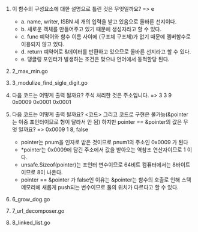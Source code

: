 1. 이 함수의 구성요소에 대한 설명으로 틀린 것은 무엇일까요? => e
   * a. name, writer, ISBN 세 개의 입력을 받고 있음으로 올바른 선지이다.
   * b. 새로운 객체를 만들어주고 있기 때문에 생성자라고 할 수 있다.
   * c. func 예약어와 함수 이름 사이에 (구조체 구조체)가 없기 때문에 멤버함수로 이용되지 않고 있다.
   * d. return 예약어로 &데이터를 반환하고 있으므로 올바른 선지라고 할 수 있다.
   * e. 댕글링 포인터가 발생하는 조건은 맞으나 언어에서 동적할당 된다.

2. 2_max_min.go
3. 3_modulize_find_sigle_digit.go

4. 다음 코드는 어떻게 출력 될까요? 주석 처리한 것은 주소입니다. => 3 3 9 0x0009 0x0001 0x0001

5. 다음 코드는 어떻게 출력 될까요? <코드> 그리고 코드로 구현은 불가능(&pointer는 이중 포인터이므로 형이 달라서 안 됨) 하지만 pointer == &pointer의 값은 무엇 일까요? => 0x0009 1 8, false<br>
   * pointer는 pnum을 인자로 받은 것이므로 pnum1의 주소인 0x0009 가 된다
   * *pointer는 0x0009에 담긴 주소에서 값을 받아오는 역참조 연산자이므로 1 이다.
   * unsafe.Sizeof(pointer)는 포인터 변수이므로 64비트 컴퓨터에서는 8바이트이므로 8이 나온다.
   * pointer == &pointer 가 false인 이유는 &pointer는 함수의 호출로 인해 스택 메모리에 새롭게 push되는 변수이므로 둘의 위치가 다르다고 할 수 있다.

6. 6_grow_dog.go
7. 7_url_decomposer.go
8. 8_linked_list.go
